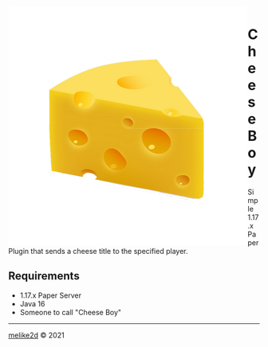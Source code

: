 <img src="/cheese.png" alt="cheese photo" align="left">

# Cheese Boy

Simple 1.17.x Paper Plugin that sends a cheese title to the specified player.

## Requirements

- 1.17.x Paper Server
- Java 16
- Someone to call "Cheese Boy"

---

[melike2d](https://dimensional.fun) &copy; 2021
